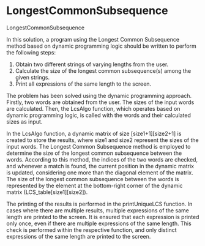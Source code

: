 # LongestCommonSubsequence
LongestCommonSubsequence 



In this solution, a program using the Longest Common Subsequence method based on dynamic programming logic should be written to perform the following steps:

1. Obtain two different strings of varying lengths from the user.
2. Calculate the size of the longest common subsequence(s) among the given strings.
3. Print all expressions of the same length to the screen.


The problem has been solved using the dynamic programming approach. Firstly, two words are obtained from the user. The sizes of the input words are calculated. Then, the LcsAlgo function, which operates based on dynamic programming logic, is called with the words and their calculated sizes as input.

In the LcsAlgo function, a dynamic matrix of size [size1+1][size2+1] is created to store the results, where size1 and size2 represent the sizes of the input words. The Longest Common Subsequence method is employed to determine the size of the longest common subsequence between the words. According to this method, the indices of the two words are checked, and whenever a match is found, the current position in the dynamic matrix is updated, considering one more than the diagonal element of the matrix. The size of the longest common subsequence between the words is represented by the element at the bottom-right corner of the dynamic matrix (LCS_table[size1][size2]).

The printing of the results is performed in the printUniqueLCS function. In cases where there are multiple results, multiple expressions of the same length are printed to the screen. It is ensured that each expression is printed only once, even if there are multiple expressions of the same length. This check is performed within the respective function, and only distinct expressions of the same length are printed to the screen.



